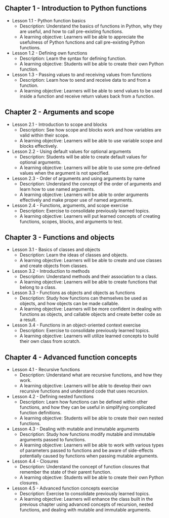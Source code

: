## Chapter 1 - Introduction to Python functions
   * Lesson 1.1 - Python function basics
     * Description: Understand the basics of functions in Python, why they are useful, and how to call pre-existing functions.
     * A learning objective: Learners will be able to appreciate the usefulness of Python functions and call pre-existing Python functions.
   * Lesson 1.2 - Defining own functions
     * Description: Learn the syntax for defining 
     function.
     * A learning objective: Students will be able to create their own Python function.
   * Lesson 1.3 - Passing values to and receiving values from functions
     * Description: Learn how to send and receive data to and from a function.
     * A learning objective: Learners will be able to send values to be used inside a function and receive return values back from a function.
## Chapter 2 - Arguments and scope
   * Lesson 2.1 - Introduction to scope and blocks
     * Description: See how scope and blocks work and how variables are valid within their scope.
     * A learning objective: Learners will be able to use variable scope and blocks effectively.
   * Lesson 2.2 - Using default values for optional arguments
     * Description: Students will be able to create default values for optional arguments.
     * A learning objective: Learners will be able to use some pre-defined values when the argument is not specified.
   * Lesson 2.3 - Order of arguments and using arguments by name
     * Description: Understand the concept of the order of arguments and learn how to use named arguments.
     * A learning objective: Learners will be able to order arguments effectively and make proper use of named arguments.
   * Lesson 2.4 - Functions, arguments, and scope exercise
     * Description: Exercise to consolidate previously learned topics.
     * A learning objective: Learners will put learned concepts of creating functions, scopes, blocks, and arguments to test.
## Chapter 3 - Functions and objects
   * Lesson 3.1 - Basics of classes and objects
     * Description: Learn the ideas of classes and objects.
     * A learning objective: Learners will be able to create and use classes and create objects from classes.
   * Lesson 3.2 - Introduction to methods
     * Description: Understand methods and their association to a class.
     * A learning objective: Learners will be able to create functions that belong to a class.
   * Lesson 3.3 - Functions as objects and objects as functions
     * Description: Study how functions can themselves be used as objects, and how objects can be made callable.
     * A learning objective: Learners will be more confident in dealing with functions as objects, and callable objects and create better code as a result.
   * Lesson 3.4 - Functions in an object-oriented context exercise
     * Description: Exercise to consolidate previously learned topics.
     * A learning objective: Learners will utilize learned concepts to build their own class from scratch.
## Chapter 4 - Advanced function concepts
   * Lesson 4.1 - Recursive functions
     * Description: Understand what are recursive functions, and how they work.
     * A learning objective: Learners will be able to develop their own recursive functions and understand code that uses recursion.
   * Lesson 4.2 - Defining nested functions
     * Description: Learn how functions can be defined within other functions, and how they can be useful in simplifying complicated function definitions.
     * A learning objective: Students will be able to create their own nested functions.
   * Lesson 4.3 - Dealing with mutable and immutable arguments
     * Description: Study how functions modify mutable and immutable arguments passed to functions.
     * A learning objective: Learners will be able to work with various types of parameters passed to functions and be aware of side-effects potentially caused by functions when passing mutable arguments.
   * Lesson 4.4 - Closures
     * Description: Understand the concept of function closures that remember the state of their parent function.
     * A learning objective: Students will be able to create their own Python closures.
   * Lesson 4.5 - Advanced function concepts exercise
     * Description: Exercise to consolidate previously learned topics.
     * A learning objective: Learners will enhance the class built in the previous chapter using advanced concepts of recursion, nested functions, and dealing with mutable and immutable arguments.

